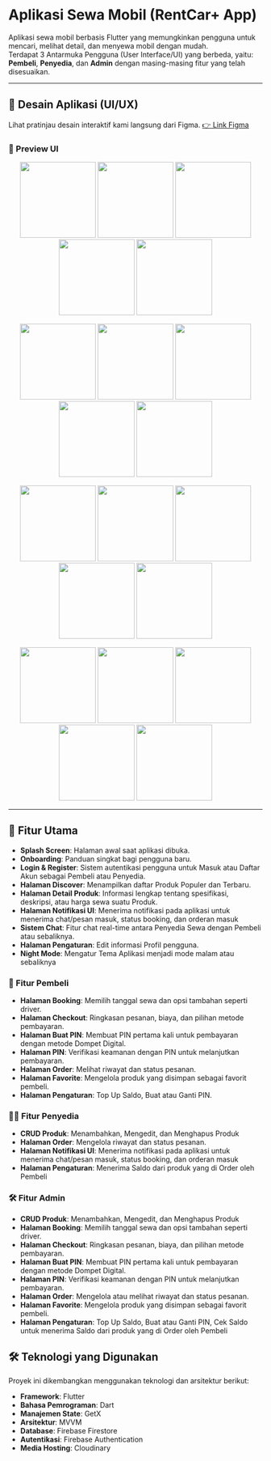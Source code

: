 # Aplikasi Sewa Mobil (RentCar+ App)

Aplikasi sewa mobil berbasis Flutter yang memungkinkan pengguna untuk mencari, melihat detail, dan menyewa mobil dengan mudah.  
Terdapat 3 Antarmuka Pengguna (User Interface/UI) yang berbeda, yaitu: **Pembeli**, **Penyedia**, dan **Admin** dengan masing-masing fitur yang telah disesuaikan.

---

## 📱 Desain Aplikasi (UI/UX)

Lihat pratinjau desain interaktif kami langsung dari Figma.
[👉 Link Figma](https://www.figma.com/design/72flWeSJv6ZKEyxYKSNmbZ/RentCar--App?node-id=0-1&p=f&t=OZkWQbtmndWUNdzD-0)

### 📸 Preview UI

<p align="center">
    <img src="docs/preview/splash_screen.png" width="150"/>
    <img src="docs/preview/daftar.png" width="150"/>
    <img src="docs/preview/daftar_state.png" width="150"/>
    <img src="docs/preview/masuk.png" width="150"/>
    <img src="docs/preview/beranda_customer.png" width="150"/>
</p>

<p align="center">
    <img src="docs/preview/beranda_customer_setelah_order.png" width="150"/>
    <img src="docs/preview/chat_list.png" width="150"/>
    <img src="docs/preview/chat_customer.png" width="150"/>
    <img src="docs/preview/chatting_customer_typing.png" width="150"/>
    <img src="docs/preview/notifikasi_customer.png" width="150"/>
</p>

<p align="center">
    <img src="docs/preview/pesanan_customer.png" width="150"/>
    <img src="docs/preview/favorit_customer.png" width="150"/>
    <img src="docs/preview/detail_customer.png" width="150"/>
    <img src="docs/preview/booking_customer.png" width="150"/>
    <img src="docs/preview/booking_customer_field_kosong.png" width="150"/>
</p>

<p align="center">
    <img src="docs/preview/checkout_customer.png" width="150"/>
    <img src="docs/preview/checkout_customer_saldo0.png" width="150"/>
    <img src="docs/preview/pin.png" width="150"/>
    <img src="docs/preview/booking_sukses.png" width="150"/>
    <img src="docs/preview/pengaturan_customer.png" width="150"/>
</p>

---

## 🚀 Fitur Utama

- **Splash Screen**: Halaman awal saat aplikasi dibuka.
- **Onboarding**: Panduan singkat bagi pengguna baru.
- **Login & Register**: Sistem autentikasi pengguna untuk Masuk atau Daftar Akun sebagai Pembeli atau Penyedia.
- **Halaman Discover**: Menampilkan daftar Produk Populer dan Terbaru.
- **Halaman Detail Produk**: Informasi lengkap tentang spesifikasi, deskripsi, atau harga sewa suatu Produk.
- **Halaman Notifikasi UI**: Menerima notifikasi pada aplikasi untuk menerima chat/pesan masuk, status booking, dan orderan masuk
- **Sistem Chat**: Fitur chat real-time antara Penyedia Sewa dengan Pembeli atau sebaliknya.
- **Halaman Pengaturan**: Edit informasi Profil pengguna.
- **Night Mode**: Mengatur Tema Aplikasi menjadi mode malam atau sebaliknya

### 👤 Fitur Pembeli

- **Halaman Booking**: Memilih tanggal sewa dan opsi tambahan seperti driver.
- **Halaman Checkout**: Ringkasan pesanan, biaya, dan pilihan metode pembayaran.
- **Halaman Buat PIN**: Membuat PIN pertama kali untuk pembayaran dengan metode Dompet Digital.
- **Halaman PIN**: Verifikasi keamanan dengan PIN untuk melanjutkan pembayaran.
- **Halaman Order**: Melihat riwayat dan status pesanan.
- **Halaman Favorite**: Mengelola produk yang disimpan sebagai favorit pembeli.
- **Halaman Pengaturan**: Top Up Saldo, Buat atau Ganti PIN.

### 👨‍💼 Fitur Penyedia

- **CRUD Produk**: Menambahkan, Mengedit, dan Menghapus Produk
- **Halaman Order**: Mengelola riwayat dan status pesanan.
- **Halaman Notifikasi UI**: Menerima notifikasi pada aplikasi untuk menerima chat/pesan masuk, status booking, dan orderan masuk
- **Halaman Pengaturan**: Menerima Saldo dari produk yang di Order oleh Pembeli

### 🛠️ Fitur Admin

- **CRUD Produk**: Menambahkan, Mengedit, dan Menghapus Produk
- **Halaman Booking**: Memilih tanggal sewa dan opsi tambahan seperti driver.
- **Halaman Checkout**: Ringkasan pesanan, biaya, dan pilihan metode pembayaran.
- **Halaman Buat PIN**: Membuat PIN pertama kali untuk pembayaran dengan metode Dompet Digital.
- **Halaman PIN**: Verifikasi keamanan dengan PIN untuk melanjutkan pembayaran.
- **Halaman Order**: Mengelola atau melihat riwayat dan status pesanan.
- **Halaman Favorite**: Mengelola produk yang disimpan sebagai favorit pembeli.
- **Halaman Pengaturan**: Top Up Saldo, Buat atau Ganti PIN, Cek Saldo untuk menerima Saldo dari produk yang di Order oleh Pembeli

## 🛠️ Teknologi yang Digunakan

Proyek ini dikembangkan menggunakan teknologi dan arsitektur berikut:

- **Framework**: Flutter
- **Bahasa Pemrograman**: Dart
- **Manajemen State**: GetX
- **Arsitektur**: MVVM
- **Database**: Firebase Firestore
- **Autentikasi**: Firebase Authentication
- **Media Hosting**: Cloudinary
